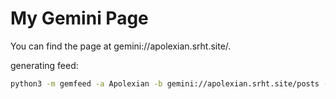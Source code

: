 # My Gemini Page

You can find the page at gemini://apolexian.srht.site/.

generating feed:

```bash
python3 -m gemfeed -a Apolexian -b gemini://apolexian.srht.site/posts -d content/posts -e ivan@niktivan.org -t Apolexian-Feed -o ../atom.xml
```
